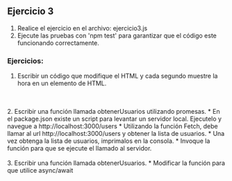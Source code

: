 ## Ejercicio 3

1. Realice el ejercicio en el archivo: ejercicio3.js
2. Ejecute las pruebas con 'npm test' para garantizar que el código este funcionando correctamente.

### Ejercicios:
1. Escribir un código que modifique el HTML y cada segundo muestre la hora en un elemento de HTML.
<br />
<br /> 
2. Escribir una función llamada obtenerUsuarios utilizando promesas.
   * En el package.json existe un script para levantar un servidor local. Ejecutelo y navegue a http://localhost:3000/users
   * Utilizando la función Fetch, debe llamar al url http://localhost:3000/users y obtener la lista de usuarios.
   * Una vez obtenga la lista de usuarios, imprimalos en la consola.
   * Invoque la función para que se ejecute el llamado al servidor.
<br />
<br />
3. Escribir una función llamada obtenerUsuarios.
   * Modificar la función para que utilice async/await